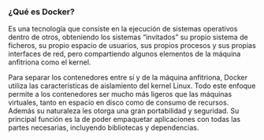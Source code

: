 ### ¿Qué es Docker?
Es una tecnología que consiste en la ejecución de sistemas operativos dentro de otros, obteniendo los sistemas “invitados” su propio sistema de ficheros, su propio espacio de usuarios, sus propios procesos y sus propias interfaces de red, pero compartiendo algunos elementos de la máquina anfitriona como el kernel.

Para separar los contenedores entre sí y de la máquina anfitriona, Docker utiliza las características de aislamiento del kernel Linux. Todo este enfoque permite a los contenedores ser mucho más ligeros que las máquinas virtuales, tanto en espacio en disco como de consumo de recursos. Además su naturaleza les otorga una gran portabilidad y seguridad. Su principal función es la de poder empaquetar aplicaciones con todas las partes necesarias, incluyendo bibliotecas y dependencias.